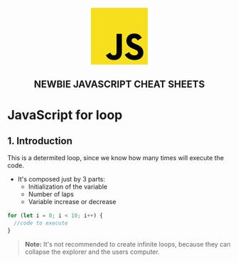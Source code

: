 <p  align="center">
    <img src="../../assets/img/icon.jpg"/>
</p>
<h2 align="center"><strong>NEWBIE JAVASCRIPT CHEAT SHEETS</strong></h2>

# JavaScript for loop

## 1. Introduction

This is a determited loop, since we know how many times will execute the code.

- It's composed just by 3 parts:
  - Initialization of the variable
  - Number of laps
  - Variable increase or decrease

```js
for (let i = 0; i < 10; i++) {
  //code to execute
}
```

> **Note:** It's not recommended to create infinite loops, because they can collapse the explorer and the users computer.
